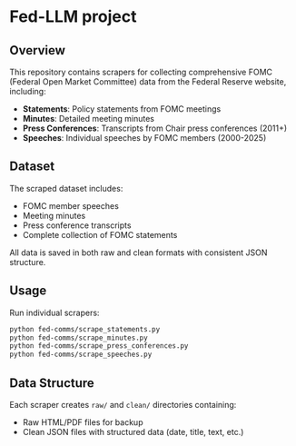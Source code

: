 # Fed-LLM project

## Overview

This repository contains scrapers for collecting comprehensive FOMC (Federal Open Market Committee) data from the Federal Reserve website, including:

- **Statements**: Policy statements from FOMC meetings
- **Minutes**: Detailed meeting minutes 
- **Press Conferences**: Transcripts from Chair press conferences (2011+)
- **Speeches**: Individual speeches by FOMC members (2000-2025)

## Dataset

The scraped dataset includes:
- FOMC member speeches
- Meeting minutes
- Press conference transcripts
- Complete collection of FOMC statements

All data is saved in both raw and clean formats with consistent JSON structure.

## Usage

Run individual scrapers:

```bash
python fed-comms/scrape_statements.py
python fed-comms/scrape_minutes.py
python fed-comms/scrape_press_conferences.py
python fed-comms/scrape_speeches.py
```

## Data Structure

Each scraper creates `raw/` and `clean/` directories containing:
- Raw HTML/PDF files for backup
- Clean JSON files with structured data (date, title, text, etc.)